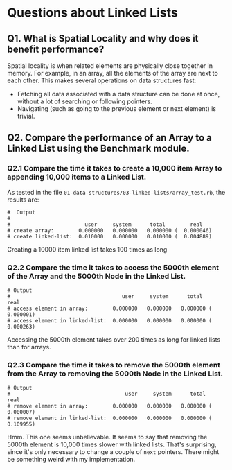 # Questions about Linked Lists

## Q1. What is Spatial Locality and why does it benefit performance?
Spatial locality is when related elements are physically close together in memory. 
For example, in an array, all the elements of the array are next to each other.
This makes several operations on data structures fast:
* Fetching all data associated with a data structure can be done at once, without
a lot of searching or following pointers.
* Navigating (such as going to the previous element or next element) is trivial.

## Q2. Compare the performance of an Array to a Linked List using the Benchmark module.

### Q2.1 Compare the time it takes to create a 10,000 item Array to appending 10,000 items to a Linked List.
As tested in the file `01-data-structures/03-linked-lists/array_test.rb`, the
results are:

```
#  Output
#  
#                        user     system      total        real
# create array:        0.000000   0.000000   0.000000 (  0.000046)
# create linked-list:  0.010000   0.000000   0.010000 (  0.004889)
```
Creating a 10000 item linked list takes 100 times as long

### Q2.2 Compare the time it takes to access the 5000th element of the Array and the 5000th Node in the Linked List.

```
# Output
#                                    user     system      total        real
# access element in array:        0.000000   0.000000   0.000000 (  0.000001)
# access element in linked-list:  0.000000   0.000000   0.000000 (  0.000263)
```
Accessing the 5000th element takes over 200 times as long for linked lists than for arrays.


### Q2.3 Compare the time it takes to remove the 5000th element from the Array to removing the 5000th Node in the Linked List.
```
# Output
#                                     user     system      total        real
# remove element in array:        0.000000   0.000000   0.000000 (  0.000007)
# remove element in linked-list:  0.000000   0.000000   0.000000 (  0.109955)
```

Hmm. This one seems unbelievable. It seems to say that removing the 5000th element is 10,000 times slower with linked lists.
That's surprising, since it's only necessary to change a couple of `next` pointers. There might be something weird with my
implementation.
